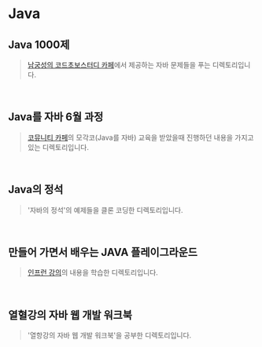 # Java
## Java 1000제
> [남궁성의 코드초보스터디 카페](https://cafe.naver.com/javachobostudy)에서 제공하는 자바 문제들을 푸는 디렉토리입니다.

<br>

## Java를 자바 6월 과정
> [코뮤니티 카페](https://cafe.naver.com/codeuniv)의 모각코(Java를 자바) 교육을 받았을때 진행하던 내용을 가지고 있는 디렉토리입니다.

<br>

## Java의 정석
> '자바의 정석'의 예제들을 클론 코딩한 디렉토리입니다.

<br>

## 만들어 가면서 배우는 JAVA 플레이그라운드
> [인프런 강의](https://www.inflearn.com/course/java-codesquad/dashboard)의 내용을 학습한 디렉토리입니다.

<br>

## 열혈강의 자바 웹 개발 워크북
> '열항강의 자바 웹 개발 워크북'을 공부한 디렉토리입니다.

<br>

